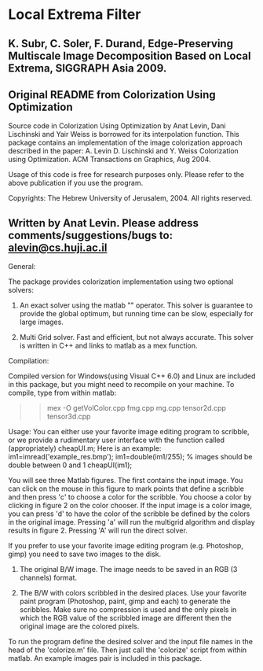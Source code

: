 # Local Extrema Filter

## K. Subr, C. Soler, F. Durand, Edge-Preserving Multiscale Image Decomposition Based on Local Extrema, SIGGRAPH Asia 2009.

## Original README from Colorization Using Optimization

Source code in Colorization Using Optimization by Anat Levin, Dani Lischinski and Yair Weiss is borrowed
for its interpolation function.
This package contains an implementation of the image colorization approach described in the paper:
A. Levin D. Lischinski and Y. Weiss Colorization using Optimization.
ACM Transactions on Graphics, Aug 2004. 
 

Usage of this code is free for research purposes only. 
Please refer to the above publication if you use the program.

Copyrights: The Hebrew University of Jerusalem, 2004.
All rights reserved.

Written by Anat Levin.
Please address comments/suggestions/bugs to: alevin@cs.huji.ac.il
---------------------------------------------------------------------


General:

The package provides colorization implementation using two optional
solvers:

1. An exact solver using the matlab "\" operator.
  This solver is guarantee to provide the global optimum, but running
  time can be slow, especially for large images.

2. Multi Grid solver. Fast and efficient, but not always accurate. 
  This solver is written in C++ and links to matlab as a mex function.

Compilation:

Compiled version for  Windows(using Visual C++ 6.0) and Linux are included in this package, but you might need to recompile on your machine. 
To compile, type from within matlab:
>>mex -O getVolColor.cpp fmg.cpp mg.cpp  tensor2d.cpp  tensor3d.cpp


Usage:
You can either use your favorite image editing program
to scribble, or we provide a rudimentary user interface with the function
called (appropriately) cheapUI.m;
Here is an example:
im1=imread('example_res.bmp');
im1=double(im1/255); % images should be double between 0 and 1
cheapUI(im1);

You will see three Matlab figures. The first contains the input
image. You can click on the mouse in this figure to mark points
that define a scribble and then press 'c' to choose a color for 
the scribble. You choose a color by clicking in figure 2 on
the color chooser. If the input image is a color image, you
can press 'd' to have the color of the scribble be defined
by the colors in the original image. Pressing 'a' will run
the multigrid algorithm and display results in figure 2. 
Pressing 'A' will run the direct solver. 

If you prefer to use your favorite image editing program
(e.g. Photoshop, gimp) you need to save two images to
the disk. 

1. The original B/W image. The image needs to be saved in an RGB (3 channels) format.

2. The B/W with colors scribbled in the desired places. Use your favorite paint program (Photoshop, paint, gimp and each) to generate the scribbles. Make sure no compression is used and the only pixels in which the RGB value of the scribbled image are different then the original image are the colored pixels. 

To run the program define the desired solver and the input file names in the head of the 'colorize.m' file. Then just call the 'colorize' script from within matlab.
An example images pair is included in this package.
 


